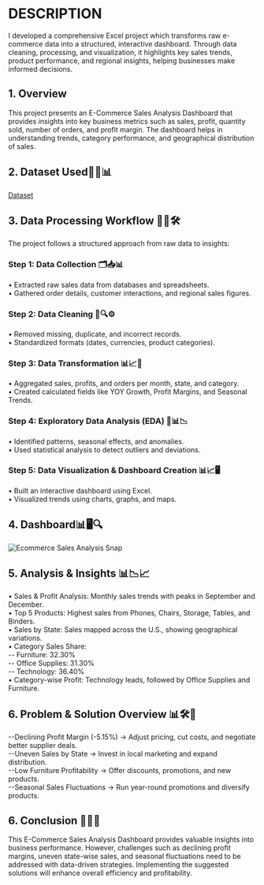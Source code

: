 # DESCRIPTION
I developed a comprehensive Excel project  which transforms raw e-commerce data into a structured, interactive dashboard. Through data cleaning, processing, and visualization, it highlights key sales trends, product performance, and regional insights, helping businesses make informed decisions. 

## 1. Overview
This project presents an E-Commerce Sales Analysis Dashboard that provides insights into key business metrics such as sales, profit, quantity sold, number of orders, and profit margin. The dashboard helps in understanding trends, category performance, and geographical distribution of sales.

## 2. Dataset Used📑🔬📊  

<a href="https://github.com/Pavithran2031026/Data_Analyst_Projects/blob/main/Ecommerce%20Sales%20Analysis.xlsx">Dataset</a>

## 3. Data Processing Workflow 🔄📑🛠️

The project follows a structured approach from raw data to insights:

### Step 1: Data Collection 🗂️📥📊
  •	Extracted raw sales data from databases and spreadsheets.  
  •	Gathered order details, customer interactions, and regional sales figures.  

### Step 2: Data Cleaning 🧹🔍⚙️
  •	Removed missing, duplicate, and incorrect records.  
  •	Standardized formats (dates, currencies, product categories).  

### Step 3: Data Transformation 📊📈🔄
•	Aggregated sales, profits, and orders per month, state, and category.  
•	Created calculated fields like YOY Growth, Profit Margins, and Seasonal Trends.  

### Step 4: Exploratory Data Analysis (EDA) 🔬📊📉
  •	Identified patterns, seasonal effects, and anomalies.  
  •	Used statistical analysis to detect outliers and deviations.  

### Step 5: Data Visualization & Dashboard Creation 📊📈🖥️
  •	Built an interactive dashboard using Excel.  
  •	Visualized trends using charts, graphs, and maps.  

## 4. Dashboard📊🖥️🔍  

![Ecommerce Sales Analysis Snap](https://github.com/user-attachments/assets/d08b0620-a815-4c45-b40a-82155bcf442f)


## 5. Analysis & Insights 📊📉📈
•	Sales & Profit Analysis: Monthly sales trends with peaks in September and December.  
•	Top 5 Products: Highest sales from Phones, Chairs, Storage, Tables, and Binders.  
•	Sales by State: Sales mapped across the U.S., showing geographical variations.  
•	Category Sales Share:   
  --	Furniture: 32.30%  
  --	Office Supplies: 31.30%  
  --	Technology: 36.40%  
•	Category-wise Profit: Technology leads, followed by Office Supplies and Furniture.  

## 6. Problem & Solution Overview 📊🛠️🎯  

--Declining Profit Margin (-5.15%) → Adjust pricing, cut costs, and negotiate better supplier deals.  
--Uneven Sales by State → Invest in local marketing and expand distribution.  
--Low Furniture Profitability → Offer discounts, promotions, and new products.  
--Seasonal Sales Fluctuations → Run year-round promotions and diversify products.  


## 6. Conclusion 🎯📢🚀  

This E-Commerce Sales Analysis Dashboard provides valuable insights into business performance. However, challenges such as declining profit margins, uneven state-wise sales, and seasonal fluctuations need to be addressed with data-driven strategies. Implementing the suggested solutions will enhance overall efficiency and profitability.





